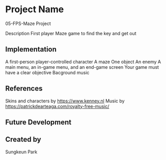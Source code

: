 # Project Name
05-FPS-Maze Project

Description
First player Maze game to find the key and get out

## Implementation
A first-person player-controlled character 
A maze
One object
An enemy
A main menu, an in-game menu, and an end-game screen
Your game must have a clear objective
Bacground music

## References
Skins and characters by https://www.kenney.nl
Music by https://patrickdearteaga.com/royalty-free-music/

## Future Development

## Created by
Sungkeun Park
